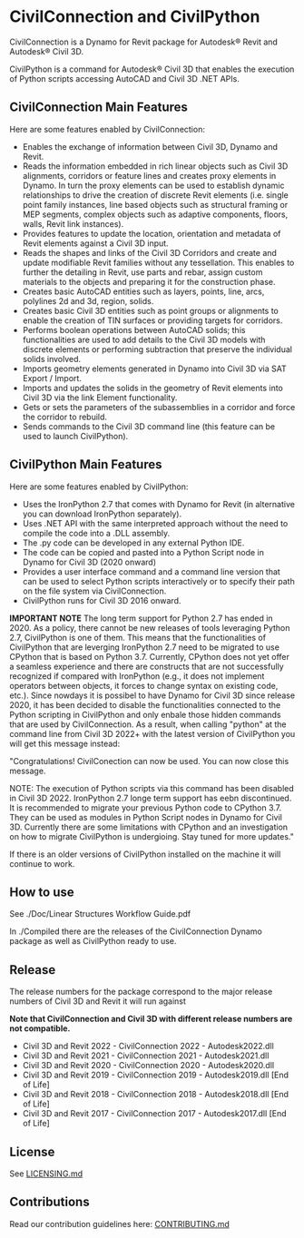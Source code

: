 # CivilConnection and CivilPython
CivilConnection is a Dynamo for Revit package for Autodesk® Revit and Autodesk® Civil 3D.

CivilPython is a command for Autodesk® Civil 3D that enables the execution of Python scripts accessing AutoCAD and Civil 3D .NET APIs.

## CivilConnection Main Features
Here are some features enabled by CivilConnection:
* Enables the exchange of information between Civil 3D, Dynamo and Revit.
* Reads the information embedded in rich linear objects such as Civil 3D alignments, corridors or feature lines and creates proxy elements in Dynamo. In turn the proxy elements can be used to establish dynamic relationships to drive the creation of discrete Revit elements (i.e. single point family instances, line based objects such as structural framing or MEP segments, complex objects such as adaptive components, floors, walls, Revit link instances).
* Provides features to update the location, orientation and metadata of Revit elements against a Civil 3D input.
* Reads the shapes and links of the Civil 3D Corridors and create and update modifiable Revit families without any tessellation. This enables to further the detailing in Revit, use parts and rebar, assign custom materials to the objects and preparing it for the construction phase.
* Creates basic AutoCAD entities such as layers, points, line, arcs, polylines 2d and 3d, region, solids.
* Creates basic Civil 3D entities such as point groups or alignments to enable the creation of TIN surfaces or providing targets for corridors.
* Performs boolean operations between AutoCAD solids; this functionalities are used to add details to the Civil 3D models with discrete elements or performing subtraction that preserve the individual solids involved.
* Imports geometry elements generated in Dynamo into Civil 3D via SAT Export / Import.
* Imports and updates the solids in the geometry of Revit elements into Civil 3D via the link Element functionality.
* Gets or sets the parameters of the subassemblies in a corridor and force the corridor to rebuild.
* Sends commands to the Civil 3D command line (this feature can be used to launch CivilPython).

## CivilPython Main Features
Here are some features enabled by CivilPython:
* Uses the IronPython 2.7 that comes with Dynamo for Revit (in alternative you can download IronPython separately).
* Uses .NET API with the same interpreted approach without the need to compile the code into a .DLL assembly.
* The .py code can be developed in any external Python IDE.
* The code can be copied and pasted into a Python Script node in Dynamo for Civil 3D (2020 onward)
* Provides a user interface command and a command line version that can be used to select Python scripts interactively or to specify their path on the file system via CivilConnection.
* CivilPython runs for Civil 3D 2016 onward.

**IMPORTANT NOTE**
The long term support for Python 2.7 has ended in 2020. As a policy, there cannot be new releases of tools leveraging Python 2.7, CivilPython is one of them. This means that the functionalities of CivilPython that are leverging IronPython 2.7 need to be migrated to use CPython that is based on Python 3.7. Currently, CPython does not yet offer a seamless experience and there are constructs that are not successfully recognized if compared with IronPython (e.g., it does not implement operators between objects, it forces to change syntax on existing code, etc.).
Since nowdays it is possibel to have Dynamo for Civil 3D since release 2020, it has been decided to disable the functionalities connected to the Python scripting in CivilPython and only enbale those hidden commands that are used by CivilConnection.
As a result, when calling "python" at the command line from Civil 3D 2022+ with the latest version of CivilPython you will get this message instead:

"Congratulations! CivilConection can now be used.
You can now close this message.

NOTE: The execution of Python scripts via this command has been disabled in Civil 3D 2022.
IronPython 2.7 longe term support has eebn discontinued.
It is recommended to migrate your previous Python code to CPython 3.7.
They can be used as modules in Python Script nodes in Dynamo for Civil 3D.
Currently there are some limitations with CPython and an investigation on how to migrate CivilPython is undergioing.
Stay tuned for more updates."

If there is an older versions of CivilPython installed on the machine it will continue to work.

## How to use
See ./Doc/Linear Structures Workflow Guide.pdf

In ./Compiled there are the releases of the CivilConnection Dynamo package as well as CivilPython ready to use.

## Release
The release numbers for the package correspond to the major release numbers of Civil 3D and Revit it will run against

**Note that CivilConnection and Civil 3D with different release numbers are not compatible.**

* Civil 3D and Revit 2022 - CivilConnection 2022 - Autodesk2022.dll
* Civil 3D and Revit 2021 - CivilConnection 2021 - Autodesk2021.dll
* Civil 3D and Revit 2020 - CivilConnection 2020 - Autodesk2020.dll
* Civil 3D and Revit 2019 - CivilConnection 2019 - Autodesk2019.dll [End of Life]
* Civil 3D and Revit 2018 - CivilConnection 2018 - Autodesk2018.dll [End of Life]
* Civil 3D and Revit 2017 - CivilConnection 2017 - Autodesk2017.dll [End of Life]

## License
See [LICENSING.md](LICENSING.md)

## Contributions
Read our contribution guidelines here: [CONTRIBUTING.md](CONTRIBUTING.md)
